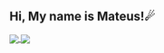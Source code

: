 ## Hi, My name is Mateus!☄

<a href="https://github.com/anuraghazra/github-readme-stats">
  <img align="center" src="https://github-readme-stats.vercel.app/api/pin/httpmatanuraghazra&repo=github-readme-stats" />
</a>
<a href="https://github.com/anuraghazra/convoychat">
  <img align="center" src="https://github-readme-stats.vercel.app/api/pin/httpmatanuraghazra&repo=convoychat" />
</a>
